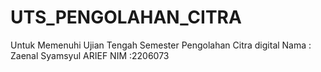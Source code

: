 # UTS_PENGOLAHAN_CITRA
Untuk Memenuhi Ujian Tengah Semester Pengolahan Citra digital 
Nama : Zaenal Syamsyul ARIEF 
NIM :2206073
